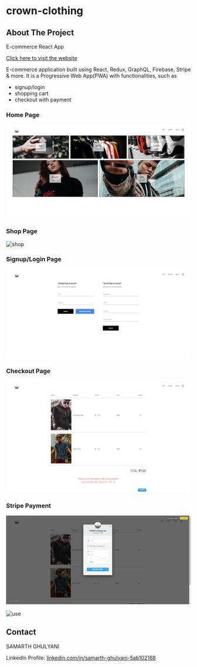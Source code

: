 # crown-clothing

<!-- ABOUT THE PROJECT -->
## About The Project

E-commerce React App

[Click here to visit the website](https://crown-clothing-react-project.herokuapp.com/)

E-commerce application built using React, Redux, GraphQL, Firebase, Stripe & more. It is a Progressive Web App(PWA) with functionalities, such as
* signup/login
* shopping cart
* checkout with payment


### Home Page
![home](https://github.com/G-Samarth/crown-clothing/blob/master/images/screenshot1.jpg)
### Shop Page
![shop](https://github.com/G-Samarth/crown-clothing/blob/master/images/screenshot2.jpg)
### Signup/Login Page
![signup/login](https://github.com/G-Samarth/crown-clothing/blob/master/images/screenshot3.jpg)
### Checkout Page
![cart](https://github.com/G-Samarth/crown-clothing/blob/master/images/screenshot4.jpg)
### Stripe Payment
![stripe](https://github.com/G-Samarth/crown-clothing/blob/master/images/screenshot5.jpg)

![use](https://github.com/G-Samarth/crown-clothing/blob/master/images/record.gif)

<!-- CONTACT -->
## Contact

SAMARTH GHULYANI

LinkedIn Profile: [linkedin.com/in/samarth-ghulyani-5ab102168](https://in.linkedin.com/in/samarth-ghulyani-5ab102168)
